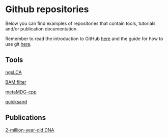 # Github repositories
Below you can find examples of repositories that contain tools, tutorials and/or publication documentation. 

Remember to read the introduction to GitHub [here](https://github.com/GeoGenetics-edu/github-starter-course) and the guide for how to use git [here](https://github.com/GeoGenetics/aeGenomicsCourse/wiki/Introduction-to-Git).

## Tools
[ngsLCA](https://github.com/miwipe/ngsLCA)

[BAM filter](https://github.com/genomewalker/bam-filter)

[metaMDG-cpp](https://github.com/metaDMG-dev/metaDMG-cpp)

[quicksand](https://github.com/mpieva/quicksand)

## Publications
[2-million-year-old DNA](https://github.com/miwipe/KapCopenhagen)

